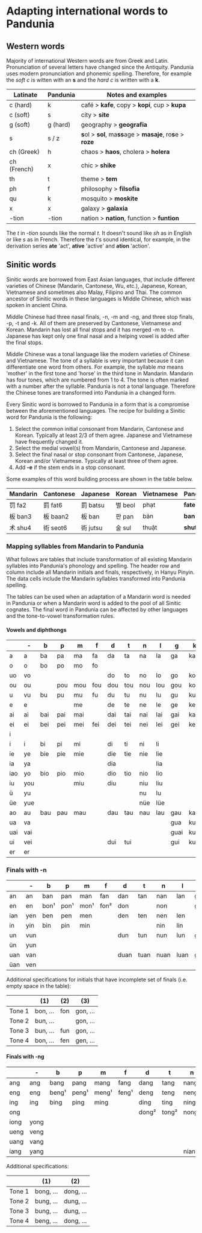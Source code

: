 # Adapting international words to Pandunia

## Western words

Majority of international Western words are from Greek and Latin.
Pronunciation of several letters have changed since the Antiquity.
Pandunia uses modern pronunciation and phonemic spelling.
Therefore, for example the _soft c_ is witten with an **s**
and the _hard c_ is written with a **k**.

| Latinate | Pandunia | Notes and examples |
|----------|----------|--------------------|
| c (hard) | k        | café > **kafe**, copy > **kopi**, cup > **kupa** |
| c (soft) | s        | city > **site** |
| g (soft) | g (hard) | geography > **geografia** |
| s        | s / z    | **s**ol > **sol**, ma**ss**age > **masaje**, ro**s**e > **roze** |
| ch (Greek)| h       | chaos > **haos**, cholera > **holera** |
| ch (French) | x     | chic > **shike** |
| th       | t        | theme > **tem** |
| ph       | f        | philosophy > **filsofia** |
| qu       | k        | mosquito > **moskite** |
| x        | x        | galaxy > **galaxia** |
| -tion    | -tion    | nation > **nation**, function > **funtion** |

The *t* in *-tion* sounds like the normal *t*.
It doesn't sound like *sh* as in English or like *s* as in French.
Therefore the *t*'s sound identical, for example, in the derivation series
**ate** 'act', **ative** 'active' and **ation** 'action'.


## Sinitic words

Sinitic words are borrowed from East Asian languages, that include
different varieties of Chinese (Mandarin, Cantonese, Wu, etc.),
Japanese, Korean, Vietnamese
and sometimes also Malay, Filipino and Thai.
The common ancestor of Sinitic words in these languages is Middle Chinese,
which was spoken in ancient China.

Middle Chinese had three nasal finals, -n, -m and -ng,
and three stop finals, -p, -t and -k.
All of them are preserved by Cantonese, Vietnamese and Korean.
Mandarin has lost all final stops and it has merged -m to -n.
Japanese has kept only one final nasal
and a helping vowel is added after the final stops.

Middle Chinese was a tonal language
like the modern varieties of Chinese and Vietnamese.
The tone of a syllable is very important because it can differentiate one word from others.
For example, the syllable _ma_ means 'mother' in the first tone and 'horse' in the third tone in Mandarin.
Mandarin has four tones, which are numbered from 1 to 4.
The tone is often marked with a number after the syllable.
Pandunia is not a tonal language.
Therefore the Chinese tones are transformed into Pandunia in a changed form.

Every Sinitic word is borrowed to Pandunia in a form that is a compromise between the aforementioned languages.
The recipe for building a Sinitic word for Pandunia is the following:

1. Select the common initial consonant from Mandarin, Cantonese and Korean.
   Typically at least 2/3 of them agree.
   Japanese and Vietnamese have frequently changed it.
2. Select the medial vowel(s) from Mandarin, Cantonese and Japanese.
3. Select the final nasal or stop consonant from Cantonese, Japanese, Korean and/or Vietnamese.
   Typically at least three of them agree.
4. Add **-e** if the stem ends in a stop consonant.

Some examples of this word building process are shown in the table below.

| Mandarin | Cantonese | Japanese | Korean    | Vietnamese | Pandunia  |
|----------|-----------|----------|-----------|------------|-----------|
| 罚 fa2  | 罰 fat6  | 罰 batsu | 벌 beol | phạt  | **fate**  |
| 板 ban3 | 板 baan2 | 板 ban   | 판 pan  | bản   | **ban**  |
| 术 shu4 | 術 seot6 | 術 jutsu | 술 sul  | thuật | **shute** |


### Mapping syllables from Mandarin to Pandunia

What follows are tables that include transformation of all existing Mandarin syllables into Pandunia's phonology and spelling.
The header row and column include all Mandarin initials and finals, respectively, in Hanyu Pinyin.
The data cells include the Mandarin syllables transformed into Pandunia spelling.

The tables can be used when an adaptation of a Mandarin word is needed in Pandunia
or when a Mandarin word is added to the pool of all Sinitic cognates.
The final word in Pandunia can be affected by other languages and the tone-to-vowel transformation rules.

#### Vowels and diphthongs

|     | -   |  b  |  p  |  m  |  f  |  d  |  t  |  n  |  l  |  g  |  k  |  h  |j/zh |q/ch |x/sh |  r  |  z  |  c  |  s  |
|-----|-----|-----|-----|-----|-----|-----|-----|-----|-----|-----|-----|-----|-----|-----|-----|-----|-----|-----|-----|
| a   | a   | ba  | pa  | ma  | fa  | da  | ta  | na  | la  | ga  | ka  | ha  | ja  | cha | sha |     | za  | ca  | sa  |
| o   | o   | bo  | po  | mo  | fo  |     |     |     |     |     |     |     |     |     |     |     |     |     |     |
| uo  | vo  |     |     |     |     | do  | to  | no  | lo  | go  | ko  | ho  | jo  | cho | sho | ro  | zo  | co  | so  |
| ou  | ou  |     | pou | mou | fou | dou | tou | nou | lou | gou | kou | hou | jou |chou |shou | rou | zou | cou | sou |
| u   | vu  | bu  | pu  | mu  | fu  | du  | tu  | nu  | lu  | gu  | ku  | hu  | ju  | chu | shu | ru  | zu  | cu  | su  |
| e   | e   |     |     | me  |     | de  | te  | ne  | le  | ge  | ke  | he  | je  | che | she | re  | ze  | ce  | se  |
| ai  | ai  | bai | pai | mai |     | dai | tai | nai | lai | gai | kai | hai | jai | chai| shai|     | zai | cai | sai |
| ei  | ei  | bei | pei | mei | fei | dei | tei | nei | lei | gei | kei | hei | jei |     | shei|     | zei |     |     |
| i   |     |     |     |     |     |     |     |     |     |     |     |     | ji  | chi | shi | ri  | zi  | ci  | si  |
| i   | i   | bi  | pi  | mi  |     | di  | ti  | ni  | li  |     |     |   |gi/ji|ki/chi|hi/shi|     |     |     |     |
| ie  | ye  | bie | pie | mie |     | die | tie | nie | lie |     |     | |gie/jie|kie/chie|hie/shie| |     |     |     |
| ia  | ya  |     |     |     |     | dia |     |     | lia |     |     | |gia/jia|kia/chia|hia/shia| |     |     |     |
| iao | yo  | bio | pio | mio |     | dio | tio | nio | lio |     |     | |gio/jio|kio/chio|hio/shio| |     |     |     |
| iu  | you |     |     | miu |     | diu |     | niu | liu |     |     | |giu/jiu|kiu/chiu|hiu/shiu| |     |     |     |
| ü   | yu  |     |     |     |     |     |     | nu  | lu  |     |     |   |gu/ju|ku/chu|hu/shu|     |     |     |     |
| üe  | yue |     |     |     |     |     |     | nüe | lüe |     |     | |gue/jue|kue/chue|hue/shue| |     |     |     |
| ao  | au  | bau | pau | mau |     | dau | tau | nau | lau | gau | kau | hau | jau | chau| shau| rau | zau | cau | sau |
| ua  | va  |     |     |     |     |     |     |     |     | gua | kua | hua | jua | chua| shua| rua |     |     |     |
| uai | vai |     |     |     |     |     |     |     |     |guai |kuai |huai | juai|chuai|shuai|     |     |     |     |
| ui  | vei |     |     |     |     | dui | tui |     |     | gui | kui | hui | jui |chui |shui | rui | zui | cui | sui |
| er  | er  |     |     |     |     |     |     |     |     |     |     |     |     |     |     |     |     |     |     |

### Finals with -n

|     | -   |  b  |  p  |  m  |  f  |  d  |  t  |  n  |  l  |  g  |  k  |  h  |j/zh |q/ch |x/sh |  r  |  z  |  c  |  s  |
|-----|-----|-----|-----|-----|-----|-----|-----|-----|-----|-----|-----|-----|-----|-----|-----|-----|-----|-----|-----|
| an  | an  | ban | pan | man | fan | dan | tan | nan | lan | gan | kan | han | jan |chan |shan | ran | zan | can | san |
| en  | en  | bon¹| pon¹| mon¹| fon²| don |     | non |     | gon³| kon³| hon³| jon |chon |shon | ren | zen | cen | sen |
| ian | yen | ben | pen | men |     | den | ten | nen | len |     |     |     | jen |chen |shen |     |     |     |     |
| in  | yin | bin | pin | min |     |     |     | nin | lin |     |     |     | jin |chin |shin |     |     |     |     |
| un  | vun |     |     |     |     | dun | tun | nun | lun | gun | kun | hun | jun |chun |shun | run | zun | cun | sun |
| ün  | yun |     |     |     |     |     |     |     |     |     |     |     | jun |chun |shun |     |     |     |     |
| uan | van |     |     |     |     |duan |tuan |nuan |luan |guan |kuan |huan |juan |chuan|shuan|ruan |zuan |cuan |suan |
| üan | ven |     |     |     |     |     |     |     |     |     |     |     |juen |chuen|shuen|     |     |     |     |

Additional specifications for initials that have incomplete set of finals (i.e. empty space in the table):

|        | (1)    | (2)  | (3)    |
|--------|--------|------|--------|
| Tone 1 | bon, … | fon  | gon, … |
| Tone 2 | bun, … |      | gon, … |
| Tone 3 | bun, … | fun  | gon, … |
| Tone 4 | bon, … | fen  | gen, … |


#### Finals with -ng

|     | -   |  b  |  p  |  m  |  f  |  d  |  t  |  n  |  l  |  g  |  k  |  h  |j/zh |q/ch |x/sh |  r  |  z  |  c  |  s  |
|-----|-----|-----|-----|-----|-----|-----|-----|-----|-----|-----|-----|-----|-----|-----|-----|-----|-----|-----|-----|
| ang | ang |bang |pang |mang |fang |dang |tang |nang |lang |gang |kang |hang |jang |chang|shang|rang |zang |cang |sang |
| eng | eng |beng¹|peng¹|meng¹|feng¹|deng |teng |neng |leng |geng |keng |heng |jeng |cheng|sheng|reng |zeng |ceng |seng |
| ing | ing |bing |ping |ming |     |ding |ting |ning |ling |     |     |     |jing |ching|shing|     |     |     |     |
| ong |     |     |     |     |     |dong²|tong²|nong²|long²|gong²|kong²|hong²|jung |chung|     |rong²|zong²|cong²|song²|
|iong |yong |     |     |     |     |     |     |     |     |     |     |     |jong |chong|shong|     |     |     |     |
|ueng |veng |     |     |     |     |     |     |     |     |     |     |     |     |     |     |     |     |     |     |
|uang |vang |     |     |     |     |     |     |     |     |guang|kuang|huang|juang|chuang|shuang|   |     |     |     |
|iang |yang |     |     |     |     |     |     |niang|liang|     |     |     |jiang|chiang|shiang|   |     |     |     |

Additional specifications:

|        | (1)     | (2)     |
|--------|---------|---------|
| Tone 1 | bong, … | dong, … |
| Tone 2 | bung, … | dung, … |
| Tone 3 | bung, … | dung, … |
| Tone 4 | beng, … | dong, … |

